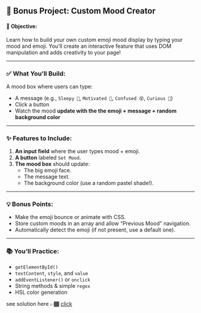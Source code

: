 ## 🧪 **Bonus Project: Custom Mood Creator**

#### 🧠 Objective:

Learn how to build your own custom emoji mood display by typing your mood and emoji. You’ll create an interactive feature that uses DOM manipulation and adds creativity to your page!

---

### ✅ What You’ll Build:

A mood box where users can type:

- A message (e.g., `Sleepy 🥱`, `Motivated 💪`, `Confused 😵`, `Curious 🧐`)
- Click a button
- Watch the mood **update with the the emoji + message + random background color**

---

### ✨ Features to Include:

1. **An input field** where the user types mood + emoji.
2. **A button** labeled `Set Mood`.
3. **The mood box** should update:
   - The big emoji face.
   - The message text.
   - The background color (use a random pastel shade!).

---

### 💡 Bonus Points:

- Make the emoji bounce or animate with CSS.
- Store custom moods in an array and allow “Previous Mood” navigation.
- Automatically detect the emoji (if not present, use a default one).

---

### 📚 You’ll Practice:

- `getElementById()`
- `textContent`, `style`, and `value`
- `addEventListener()` or `onclick`
- String methods & simple `regex`
- HSL color generation

see solution here 👉🏾 [click](./04_bonus_solution.md)